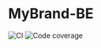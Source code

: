 # MyBrand-BE
![CI](https://github.com/niyobertin/MyBrand-BE/actions/workflows/mybrandBE.yml/badge.svg)
![Code coverage](https://img.shields.io/codecov/c/github/niyobertin/MyBrand-BE)

